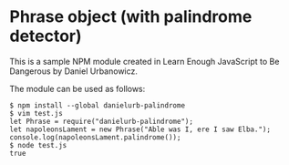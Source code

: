 # Phrase object (with palindrome detector)

This is a sample NPM module created in Learn Enough JavaScript to Be Dangerous by Daniel Urbanowicz.

The module can be used as follows:

```
$ npm install --global danielurb-palindrome
$ vim test.js
let Phrase = require("danielurb-palindrome");
let napoleonsLament = new Phrase("Able was I, ere I saw Elba.");
console.log(napoleonsLament.palindrome());
$ node test.js
true
```
